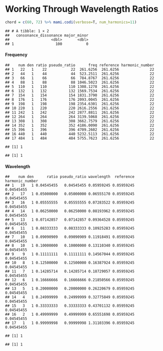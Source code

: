 Working Through Wavelength Ratios
================

``` r
chord = c(60, 72) %>% mami.codi(verbose=T, num_harmonics=11)
```

    ## # A tibble: 1 × 2
    ##   consonance_dissonance major_minor
    ##                   <dbl>       <dbl>
    ## 1                   100           0

#### Frequency

    ##    num den ratio pseudo_ratio      freq reference harmonic_number
    ## 1   22   1    22           22  261.6256  261.6256              22
    ## 2   44   1    44           44  523.2511  261.6256              22
    ## 3   66   1    66           66  784.8767  261.6256              22
    ## 4   88   1    88           88 1046.5023  261.6256              22
    ## 5  110   1   110          110 1308.1278  261.6256              22
    ## 6  132   1   132          132 1569.7534  261.6256              22
    ## 7  154   1   154          154 1831.3790  261.6256              22
    ## 8  176   1   176          176 2093.0045  261.6256              22
    ## 9  198   1   198          198 2354.6301  261.6256              22
    ## 10 220   1   220          220 2616.2556  261.6256              22
    ## 11 242   1   242          242 2877.8811  261.6256              22
    ## 12 264   1   264          264 3139.5068  261.6256              22
    ## 13 308   1   308          308 3662.7579  261.6256              22
    ## 14 352   1   352          352 4186.0090  261.6256              22
    ## 15 396   1   396          396 4709.2602  261.6256              22
    ## 16 440   1   440          440 5232.5113  261.6256              22
    ## 17 484   1   484          484 5755.7623  261.6256              22

    ## [1] 1

    ## [1] 1

#### Wavelength

    ##    num den      ratio pseudo_ratio wavelength  reference harmonic_number
    ## 1   19   1 0.04545455   0.04545455 0.05959245 0.05959245      0.04545455
    ## 2   17   1 0.05000000   0.05000000 0.06555170 0.05959245      0.04545455
    ## 3   16   1 0.05555555   0.05555555 0.07283522 0.05959245      0.04545455
    ## 4   14   1 0.06250000   0.06250000 0.08193962 0.05959245      0.04545455
    ## 5   13   1 0.07142857   0.07142857 0.09364528 0.05959245      0.04545455
    ## 6   11   1 0.08333333   0.08333333 0.10925283 0.05959245      0.04545455
    ## 7   10   1 0.09090909   0.09090909 0.11918491 0.05959245      0.04545455
    ## 8   10   1 0.10000000   0.10000000 0.13110340 0.05959245      0.04545455
    ## 9    9   1 0.11111111   0.11111111 0.14567044 0.05959245      0.04545455
    ## 10   8   1 0.12500000   0.12500000 0.16387924 0.05959245      0.04545455
    ## 11   7   1 0.14285714   0.14285714 0.18729057 0.05959245      0.04545455
    ## 12   6   1 0.16666666   0.16666666 0.21850566 0.05959245      0.04545455
    ## 13   5   1 0.20000000   0.20000000 0.26220679 0.05959245      0.04545455
    ## 14   4   1 0.24999999   0.24999999 0.32775849 0.05959245      0.04545455
    ## 15   3   1 0.33333333   0.33333333 0.43701132 0.05959245      0.04545455
    ## 16   2   1 0.49999999   0.49999999 0.65551698 0.05959245      0.04545455
    ## 17   1   1 0.99999998   0.99999998 1.31103396 0.05959245      0.04545455

    ## [1] 1

    ## [1] 1
